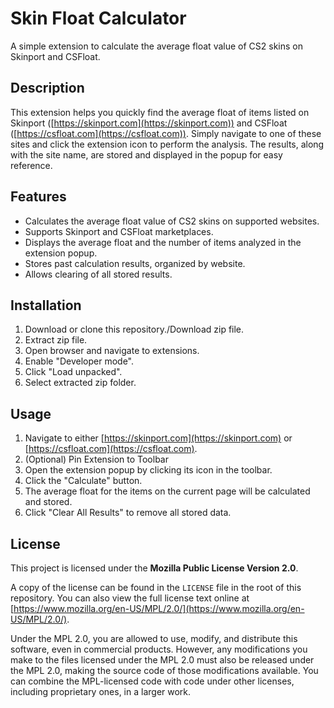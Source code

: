 # Skin Float Calculator

A simple extension to calculate the average float value of CS2 skins on Skinport and CSFloat.

## Description

This extension helps you quickly find the average float of items listed on Skinport ([https://skinport.com](https://skinport.com)) and CSFloat ([https://csfloat.com](https://csfloat.com)). Simply navigate to one of these sites and click the extension icon to perform the analysis. The results, along with the site name, are stored and displayed in the popup for easy reference.

## Features

* Calculates the average float value of CS2 skins on supported websites.
* Supports Skinport and CSFloat marketplaces.
* Displays the average float and the number of items analyzed in the extension popup.
* Stores past calculation results, organized by website.
* Allows clearing of all stored results.

## Installation

1.  Download or clone this repository./Download zip file.
2.  Extract zip file.
3.  Open browser and navigate to extensions.
4.  Enable "Developer mode".
5.  Click "Load unpacked".
6.  Select extracted zip folder.
   
## Usage

1.  Navigate to either [https://skinport.com](https://skinport.com) or [https://csfloat.com](https://csfloat.com).
2.  (Optional) Pin Extension to Toolbar
3.  Open the extension popup by clicking its icon in the toolbar.
4.  Click the "Calculate" button.
5.  The average float for the items on the current page will be calculated and stored.
6.  Click "Clear All Results" to remove all stored data.

## License

This project is licensed under the **Mozilla Public License Version 2.0**.

A copy of the license can be found in the `LICENSE` file in the root of this repository. You can also view the full license text online at [https://www.mozilla.org/en-US/MPL/2.0/](https://www.mozilla.org/en-US/MPL/2.0/).

Under the MPL 2.0, you are allowed to use, modify, and distribute this software, even in commercial products. However, any modifications you make to the files licensed under the MPL 2.0 must also be released under the MPL 2.0, making the source code of those modifications available. You can combine the MPL-licensed code with code under other licenses, including proprietary ones, in a larger work.
